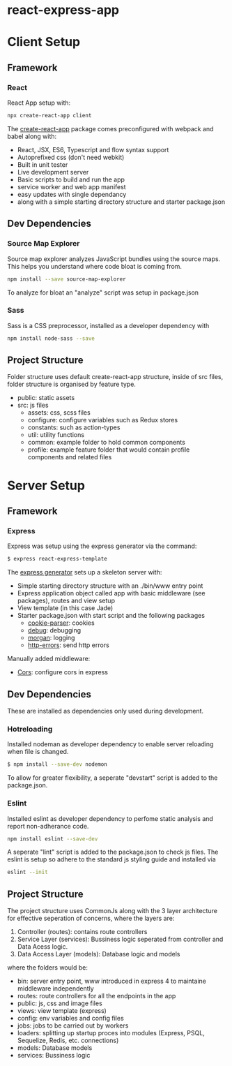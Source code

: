 # react-express-app
# Client Setup

## Framework

### React

React App setup with:
```sh
npx create-react-app client
```
The [create-react-app](https://github.com/facebook/create-react-app) package comes preconfigured with webpack and babel along with:
- React, JSX, ES6, Typescript and flow syntax support
- Autoprefixed css (don't need webkit)
- Built in unit tester
- Live development server 
- Basic scripts to build and run the app
- service worker and web app manifest
- easy updates with single dependancy
- along with a simple starting directory structure and starter package.json

## Dev Dependencies

### Source Map Explorer

Source map explorer analyzes JavaScript bundles using the source maps. This helps you understand where code bloat is coming from.
```sh
npm install --save source-map-explorer
```

To analyze for bloat an "analyze" script was setup in package.json

### Sass

Sass is a CSS preprocessor, installed as a developer dependency with
```sh
npm install node-sass --save
```

## Project Structure

Folder structure uses default create-react-app structure, inside of src files, folder structure is organised by feature type.

- public: static assets
- src: js files
    - assets: css, scss files
    - configure: configure variables such as Redux stores
    - constants: such as action-types
    - util: utility functions
    - common: example folder to hold common components
    - profile: example feature folder that would contain profile components and related files


# Server Setup

## Framework

### Express

Express was setup using the express generator via the command:
```sh
$ express react-express-template
```

The [express generator](https://developer.mozilla.org/en-US/docs/Learn/Server-side/Express_Nodejs/skeleton_website) sets up a skeleton server with:
 - Simple starting directory structure with an ./bin/www entry point
 - Express application object called app with basic middleware (see packages), routes and view setup
 - View template (in this case Jade)
 - Starter package.json with start script and the following packages
    - [cookie-parser](https://www.npmjs.com/package/cookie-parser): cookies
    - [debug](https://www.npmjs.com/package/debug): debugging
    - [morgan](https://www.npmjs.com/package/morgan): logging
    - [http-errors](https://www.npmjs.com/package/http-errors): send http errors

Manually added middleware:
- [Cors](https://www.npmjs.com/package/cors): configure cors in express


## Dev Dependencies

These are installed as dependencies only used during development.

### Hotreloading

Installed nodeman as developer dependency to enable server reloading when file is changed.
```sh
$ npm install --save-dev nodemon
```
To allow for greater flexibility, a seperate "devstart" script is added to the package.json.

### Eslint

Installed eslint as developer dependency to perfome static analysis and report non-adherance code.
```sh
npm install eslint --save-dev
```
A seperate "lint" script is added to the package.json to check js files. The eslint is setup so adhere to the standard js styling guide and installed via
```sh
eslint --init
```

## Project Structure

The project structure uses CommonJs along with the 3 layer architecture for effective seperation of concerns, where the layers are:
1. Controller (routes): contains route controllers
2. Service Layer (services): Bussiness logic seperated from controller and Data Acess logic.
3. Data Access Layer (models):  Database logic and models

where the folders would be:

- bin: server entry point, www introduced in express 4 to maintaine middleware independently
- routes: route controllers for all the endpoints in the app
- public: js, css and image files
- views: view template (express)
- config: env variables and config files
- jobs: jobs to be carried out by workers
- loaders: splitting up startup proces into modules (Express, PSQL, Sequelize, Redis, etc. connections)
- models: Database models
- services: Bussiness logic

